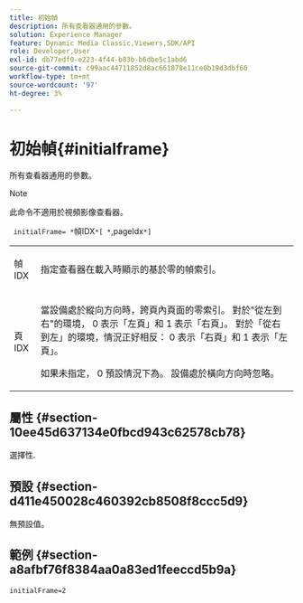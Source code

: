 ```yaml
---
title: 初始幀
description: 所有查看器通用的參數。
solution: Experience Manager
feature: Dynamic Media Classic,Viewers,SDK/API
role: Developer,User
exl-id: db77edf0-e223-4f44-b83b-b6dbe5c1abd6
source-git-commit: c99aac44711852d8ac661878e11ce0b19d3dbf60
workflow-type: tm+mt
source-wordcount: '97'
ht-degree: 3%

---
```


# 初始幀{#initialframe}

所有查看器通用的參數。

>[!NOTE]
>
>此命令不適用於視頻影像查看器。

` initialFrame= *`幀IDX`*[ *`,pageIdx`*]`

<table id="table_9B98C97485DD4DEB8A6ECBCE8DF6B886"> 
 <tbody> 
  <tr> 
   <td colname="col1"> <p> <span class="codeph"> <span class="varname"> 幀IDX</span> </span> </p> </td> 
   <td colname="col2"> <p> 指定查看器在載入時顯示的基於零的幀索引。 </p> </td> 
  </tr> 
  <tr> 
   <td colname="col1"> <p><span class="codeph"><span class="varname"> 頁IDX</span></span> </p> </td> 
   <td colname="col2"> <p>當設備處於縱向方向時，跨頁內頁面的零索引。 對於"從左到右"的環境， <span class="codeph"> 0</span> 表示「左頁」和 <span class="codeph"> 1</span> 表示「右頁」。 對於「從右到左」的環境，情況正好相反： <span class="codeph"> 0</span> 表示「右頁」和 <span class="codeph"> 1</span> 表示「左頁」。 </p> <p>如果未指定， <span class="codeph"> 0</span> 預設情況下為。 設備處於橫向方向時忽略。 </p> </td> 
  </tr> 
 </tbody> 
</table>

## 屬性 {#section-10ee45d637134e0fbcd943c62578cb78}

選擇性.

## 預設 {#section-d411e450028c460392cb8508f8ccc5d9}

無預設值。

## 範例 {#section-a8afbf76f8384aa0a83ed1feeccd5b9a}

```
initialFrame=2
```
